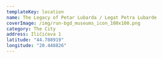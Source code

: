 ```yaml
---
templateKey: location
name: The Legacy of Petar Lubarda / Legat Petra Lubarde
coverImage: /img/run-bgd_museums_icon_100x100.png
category: The City
address: Iličićeva 1
latitude: "44.788919"
longitude: "20.448826"
---
```

